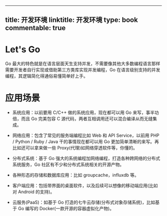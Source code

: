 
---
title: 开发环境
linktitle: 开发环境
type: book
commentable: true
---

# Let's Go

Go 最大的特色就是在语言层面天生支持并发，不需要像其他大多数编程语言那样需要开发者自行实现或借助第三方类库实现并发编程，Go 在语言级别支持的并发编程，其逻辑简化得通俗易懂简单好上手。

# 应用场景

- 系统应用：以前要用 C/C++ 做的系统应用，现在都可以用 Go 来写，事半功倍，而且 Go 完美包容 C 源代码，两者互相调用还可以混合编译从而无缝集成。

- 网络应用：包含了常见的服务端编程比如 Web 和 API Service，以前用 PHP / Python / Ruby / Java 干的事情现在都可以用 Go 更加简单清晰的来写。再比如还可以拿来做一些 Proxy(代理)如网络穿透软件等，你懂的。

- 分布式系统：基于 Go 强大的系统编程加网络编程，打造各种跨网络的分布式系统服务，Go 社区有不少和分布式系统相关的开源产物。

- 各种形态的存储和数据库应用：比如 groupcache，influxdb 等。

- 客户端应用：包括带界面的桌面软件，以及后续可以想像的移动端应用(比如对 Android 的支持)。

- 云服务(PaaS)：如基于 Go 打造的七牛云存储(分布式对象存储系统)，比如基于 Go 编写的 Docker(一款开源的容器虚拟化产物)。

    